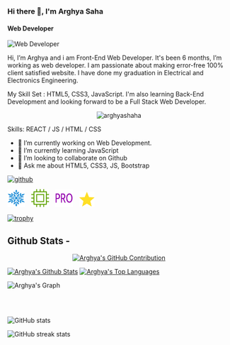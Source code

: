 ### Hi there 👋, I'm Arghya Saha
####  Web Developer
![ Web Developer](https://images.pexels.com/photos/270373/pexels-photo-270373.jpeg?auto=compress&cs=tinysrgb&w=1260&h=750&dpr=1)


Hi, I’m Arghya and i am Front-End Web Developer. It's been 6 months, I’m working as web developer.  I am passionate about making error-free 100% client satisfied website.
I have done my graduation in Electrical and Electronics Engineering.

My Skill Set : HTML5, CSS3, JavaScript.
I'm also learning Back-End Development and looking forward to be a Full Stack Web Developer.

<p align="center"> <img src="https://komarev.com/ghpvc/?username=arghyashaha&label=Profile%20views&color=0e75b6&style=flat" alt="arghyashaha" /> </p>
Skills: REACT / JS / HTML / CSS

- 🔭 I’m currently working on Web Development. 
- 🌱 I’m currently learning JavaScript 
- 👯 I’m looking to collaborate on Github 
- 💬 Ask me about HTML5, CSS3, JS, Bootstrap 


[<img src='https://cdn.jsdelivr.net/npm/simple-icons@3.0.1/icons/github.svg' alt='github' height='40'>](https://github.com/arghyashaha)  

<a href='https://archiveprogram.github.com/'><img src='https://raw.githubusercontent.com/acervenky/animated-github-badges/master/assets/acbadge.gif' width='40' height='40'></a> <a href='https://docs.github.com/en/developers'><img src='https://raw.githubusercontent.com/acervenky/animated-github-badges/master/assets/devbadge.gif' width='40' height='40'></a> <a href='https://github.com/pricing'><img src='https://raw.githubusercontent.com/acervenky/animated-github-badges/master/assets/pro.gif' width='40' height='40'></a> <a href='https://stars.github.com/'><img src='https://raw.githubusercontent.com/acervenky/animated-github-badges/master/assets/starbadge.gif' width='35' height='35'></a> 

[![trophy](https://github-profile-trophy.vercel.app/?username=arghyashaha)](https://github.com/ryo-ma/github-profile-trophy)

## Github Stats -

<p align="center">
  <a href="https://github.com/arghyashaha">
    <img src="https://github-profile-summary-cards.vercel.app/api/cards/profile-details?username=arghyashaha&theme=radical" alt="Arghya's GitHub Contribution"/>
  </a>
</p>

<a> 
    <a href="https://github.com/arghyashaha"><img alt="Arghya's Github Stats" src="https://denvercoder1-github-readme-stats.vercel.app/api?username=arghyashaha&show_icons=true&count_private=true&theme=react&border_color=7F3FBF&bg_color=0D1117&title_color=F85D7F&icon_color=F8D866" height="192px" width="49.5%"/></a>
  <a href="https://github.com/arghyashaha"><img alt="Arghya's Top Languages" src="https://denvercoder1-github-readme-stats.vercel.app/api/top-langs/?username=arghyashaha&langs_count=8&layout=compact&theme=react&border_color=7F3FBF&bg_color=0D1117&title_color=F85D7F&icon_color=F8D866" height="192px" width="49.5%"/></a>
  <br/>
</a>

![Arghya's Graph](https://github-readme-activity-graph.vercel.app/graph?username=arghyashaha&custom_title=Arghya's%20GitHub%20Activity%20Graph&bg_color=0D1117&color=7F3FBF&line=7F3FBF&point=7F3FBF&area_color=FFFFFF&title_color=FFFFFF&area=true)

<br/>

<br/>

![GitHub stats](https://github-readme-stats.vercel.app/api?username=arghyashaha&show_icons=true&count_private=true)  

![GitHub streak stats](https://streak-stats.demolab.com/?user=arghyashaha)  

